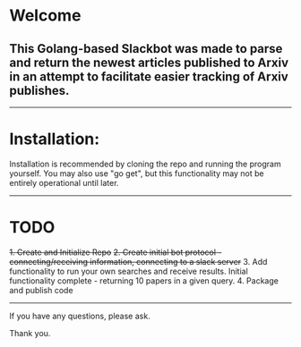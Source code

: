 # Welcome

## This Golang-based Slackbot was made to parse and return the newest articles published to Arxiv in an attempt to facilitate easier tracking of Arxiv publishes.

---

# Installation:

Installation is recommended by cloning the repo and running the program yourself.
You may also use "go get", but this functionality may not be entirely operational until later.

---

# TODO
~~1. Create and Initialize Repo~~
~~2. Create initial bot protocol - connecting/receiving information, connecting to a slack server~~
3. Add functionality to run your own searches and receive results. Initial functionality complete - returning 10 papers in a given query. 
4. Package and publish code

---

If you have any questions, please ask.

Thank you.
